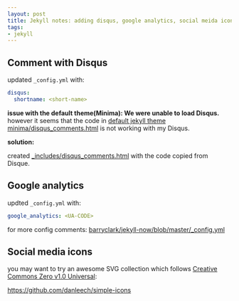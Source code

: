 ```yaml
---
layout: post 
title: Jekyll notes: adding disqus, google analytics, social meida icons
tags:
- jekyll
---
```



## Comment with Disqus

updated `_config.yml` with: 

```yaml
disqus:
  shortname: <short-name>
```
**issue with the default theme(Minima): We were unable to load Disqus.**
however it seems that the code in [default jekyll theme minima/disqus_comments.html](https://github.com/jekyll/minima/blob/master/_includes/disqus_comments.html) is not working with my Disqus. 

**solution:**

created [_includes/disqus_comments.html](https://github.com/guoliang-dev/guoliang-dev.github.io/blob/master/_includes/disqus_comments.html) with the code copied from Disque. 

## Google analytics 

updted `_config.yml` with:

```yaml
google_analytics: <UA-CODE>
```


for more config comments: [barryclark/jekyll-now/blob/master/_config.yml](https://github.com/barryclark/jekyll-now/blob/master/_config.yml)

## Social media icons

you may want to try an awesome SVG collection which follows [Creative Commons Zero v1.0 Universal](https://github.com/danleech/simple-icons/blob/gh-pages/LICENSE.md):

https://github.com/danleech/simple-icons



